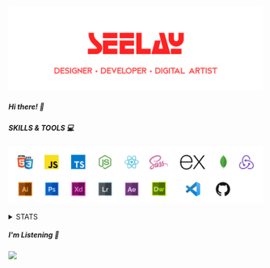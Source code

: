[![banner](./images/seelay.svg)](https://seelay.in)

##### Hi there! 👋

##### SKILLS & TOOLS 💻

[![banner](./images/skills&tools.svg)](https://seelay.in)

<details>
  <summary>STATS</summary>

---

![Aman Seelay's GitHub Stats](https://github-readme-stats.vercel.app/api?username=imseelay&count_private=true&show_icons=true&theme=nord)

##### Weekly development breakdown 📊

<!--START_SECTION:waka-->
```text
Week: 10 January, 2021 - 17 January, 2021

Other        14 hrs 44 mins  ███████████████████████▒░   92.88 % 
Markdown     27 mins         ▓░░░░░░░░░░░░░░░░░░░░░░░░   02.89 % 
JavaScript   16 mins         ▒░░░░░░░░░░░░░░░░░░░░░░░░   01.69 % 
JSON         10 mins         ▒░░░░░░░░░░░░░░░░░░░░░░░░   01.07 % 
TypeScript   4 mins          ░░░░░░░░░░░░░░░░░░░░░░░░░   00.43 % 
```
<!--END_SECTION:waka-->

---

 </details>

##### I'm Listening 🎵

<object data="https://now-play.vercel.app/api/generate?uid=7a17a86e-d6b7-43b5-8d9c-1d6dae42a779" >

  <img src="https://now-play.vercel.app/api/generate?uid=7a17a86e-d6b7-43b5-8d9c-1d6dae42a779" />

</object>

